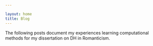 ```yaml
---

layout: home
title: Blog
---
```

The following posts document my experiences learning computational methods for my dissertation on DH in Romanticism.